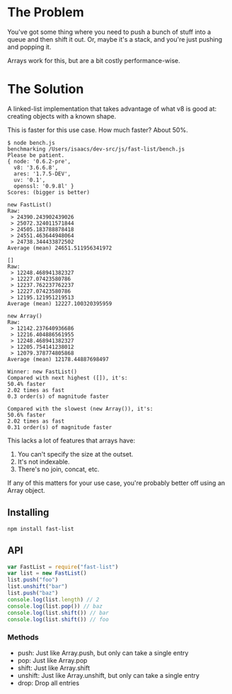 # The Problem

You've got some thing where you need to push a bunch of stuff into a
queue and then shift it out.  Or, maybe it's a stack, and you're just
pushing and popping it.

Arrays work for this, but are a bit costly performance-wise.

# The Solution

A linked-list implementation that takes advantage of what v8 is good at:
creating objects with a known shape.

This is faster for this use case.  How much faster?  About 50%.

    $ node bench.js
    benchmarking /Users/isaacs/dev-src/js/fast-list/bench.js
    Please be patient.
    { node: '0.6.2-pre',
      v8: '3.6.6.8',
      ares: '1.7.5-DEV',
      uv: '0.1',
      openssl: '0.9.8l' }
    Scores: (bigger is better)

    new FastList()
    Raw:
     > 24390.243902439026
     > 25072.324011571844
     > 24505.183788878418
     > 24551.463644948064
     > 24738.344433872502
    Average (mean) 24651.511956341972

    []
    Raw:
     > 12248.468941382327
     > 12227.07423580786
     > 12237.762237762237
     > 12227.07423580786
     > 12195.121951219513
    Average (mean) 12227.100320395959

    new Array()
    Raw:
     > 12142.237640936686
     > 12216.404886561955
     > 12248.468941382327
     > 12205.754141238012
     > 12079.378774805868
    Average (mean) 12178.44887698497

    Winner: new FastList()
    Compared with next highest ([]), it's:
    50.4% faster
    2.02 times as fast
    0.3 order(s) of magnitude faster

    Compared with the slowest (new Array()), it's:
    50.6% faster
    2.02 times as fast
    0.31 order(s) of magnitude faster

This lacks a lot of features that arrays have:

1. You can't specify the size at the outset.
2. It's not indexable.
3. There's no join, concat, etc.

If any of this matters for your use case, you're probably better off
using an Array object.

## Installing

```
npm install fast-list
```

## API

```javascript
var FastList = require("fast-list")
var list = new FastList()
list.push("foo")
list.unshift("bar")
list.push("baz")
console.log(list.length) // 2
console.log(list.pop()) // baz
console.log(list.shift()) // bar
console.log(list.shift()) // foo
```

### Methods

* push: Just like Array.push, but only can take a single entry
* pop: Just like Array.pop
* shift: Just like Array.shift
* unshift: Just like Array.unshift, but only can take a single entry
* drop: Drop all entries
